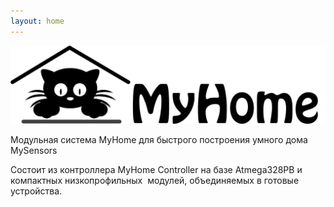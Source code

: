 ```yaml
---
layout: home
---
```


![](/uploads/logo1.png)

Модульная система MyHome для быстрого построения умного дома MySensors

Состоит из контроллера MyHome Controller на базе Atmega328PB и компактных низкопрофильных&nbsp; модулей, объединяемых в готовые устройства.

&nbsp;